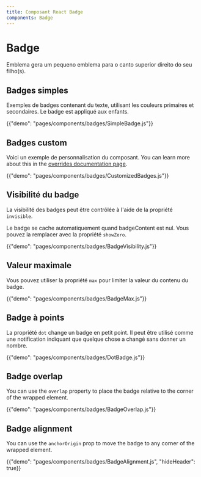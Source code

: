 ```yaml
---
title: Composant React Badge
components: Badge
---
```


# Badge

<p class="description">Emblema gera um pequeno emblema para o canto superior direito do seu filho(s).</p>

## Badges simples

Exemples de badges contenant du texte, utilisant les couleurs primaires et secondaires. Le badge est appliqué aux enfants.

{{"demo": "pages/components/badges/SimpleBadge.js"}}

## Badges custom

Voici un exemple de personnalisation du composant. You can learn more about this in the [overrides documentation page](/customization/components/).

{{"demo": "pages/components/badges/CustomizedBadges.js"}}

## Visibilité du badge

La visibilité des badges peut être contrôlée à l'aide de la propriété `invisible`.

Le badge se cache automatiquement quand badgeContent est nul. Vous pouvez la remplacer avec la propriété `showZero`.

{{"demo": "pages/components/badges/BadgeVisibility.js"}}

## Valeur maximale

Vous pouvez utiliser la propriété `max` pour limiter la valeur du contenu du badge.

{{"demo": "pages/components/badges/BadgeMax.js"}}

## Badge à points

La propriété `dot` change un badge en petit point. Il peut être utilisé comme une notification indiquant que quelque chose a changé sans donner un nombre.

{{"demo": "pages/components/badges/DotBadge.js"}}

## Badge overlap

You can use the `overlap` property to place the badge relative to the corner of the wrapped element.

{{"demo": "pages/components/badges/BadgeOverlap.js"}}

## Badge alignment

You can use the `anchorOrigin` prop to move the badge to any corner of the wrapped element.

{{"demo": "pages/components/badges/BadgeAlignment.js", "hideHeader": true}}